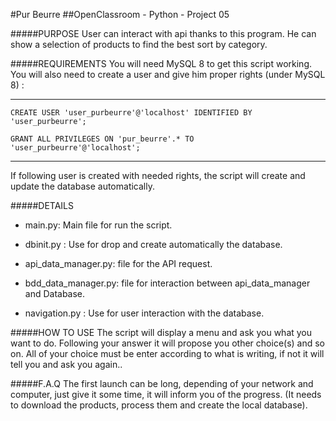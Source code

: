 #Pur Beurre
##OpenClassroom - Python - Project 05

#####PURPOSE
User can interact with api thanks to this program. He can show a selection of products to find the best sort by category.

#####REQUIREMENTS
You will need MySQL 8 to get this script working. You will also need to create a user and give him proper rights (under MySQL 8) :
*********************
`CREATE USER 'user_purbeurre'@'localhost' IDENTIFIED BY 'user_purbeurre';`

`GRANT ALL PRIVILEGES ON 'pur_beurre'.* TO 'user_purbeurre'@'localhost';`
**********************
If following user is created with needed rights, the script will create and update the database automatically.

#####DETAILS
* main.py: Main file for run the script.

* dbinit.py : Use for drop and create automatically the database.

* api_data_manager.py: file for the API request.

* bdd_data_manager.py: file for interaction between api_data_manager and Database.

* navigation.py : Use for user interaction with the database.

#####HOW TO USE
The script will display a menu and ask you what you want to do. Following your answer it will propose you other choice(s) and so on. All of your choice must be enter according to what is writing, if not it will tell you and ask you again..

#####F.A.Q
The first launch can be long, depending of your network and computer, just give it some time, it will inform you of the progress. (It needs to download the products, process them and create the local database).

